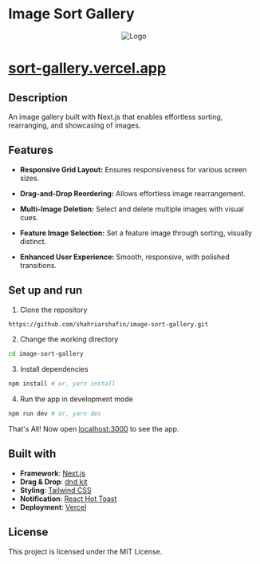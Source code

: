 # Image Sort Gallery
<p align="center">
    <img src='https://github.com/shahriarshafin/image-sort-gallery/assets/32214710/2908b3ed-e1bf-45ba-8956-d0277dac7147' alt="Logo">
</p>
<h1>
<a href="https://sort-gallery.vercel.app/" target="_blank">sort-gallery.vercel.app</a>
</h1>

## Description
An image gallery built with Next.js that enables effortless sorting, rearranging, and showcasing of images.

## Features
- **Responsive Grid Layout:** Ensures responsiveness for various screen sizes.
  
- **Drag-and-Drop Reordering:** Allows effortless image rearrangement.
  
- **Multi-Image Deletion:** Select and delete multiple images with visual cues.
  
- **Feature Image Selection:** Set a feature image through sorting, visually distinct.
  
- **Enhanced User Experience:** Smooth, responsive, with polished transitions.

## Set up and run
1. Clone the repository

```bash
https://github.com/shahriarshafin/image-sort-gallery.git
```

2. Change the working directory

```bash
cd image-sort-gallery
```

3. Install dependencies

```bash
npm install # or, yarn install
```

4. Run the app in development mode

```bash
npm run dev # or, yarn dev
```

That's All! Now open [localhost:3000](http://localhost:3000/) to see the app.

## Built with
- **Framework**: [Next.js](https://nextjs.org/)
- **Drag & Drop**: [dnd kit](https://dndkit.com/)
- **Styling**: [Tailwind CSS](https://tailwindcss.com/)
- **Notification**: [React Hot Toast](https://react-hot-toast.com/)
- **Deployment**: [Vercel](https://vercel.com)

## License
This project is licensed under the MIT License.
